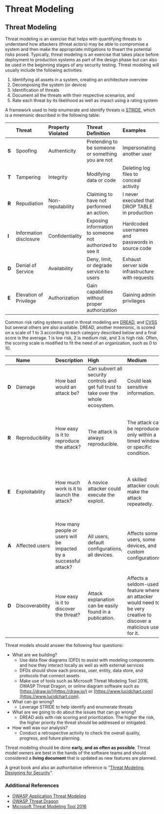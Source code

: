 # Threat Modeling

## Threat Modeling

Threat modeling is an exercise that helps with quantifying threats to understand how attackers \(threat actors\) may be able to compromise a system and then make the appropriate mitigations to thwart the potential risks posed. Typically, threat modeling is an exercise that takes place before deployment to production systems as part of the design phase but can also be used in the beginning stages of any security testing. Threat modeling will usually include the following activities:

1. Identifying all assets in a system, creating an architecture overview
2. Decomposing the system \(or device\)
3. Identification of threats
4. Document all the threats with their respective scenarios, and 
5. Rate each threat by its likelihood as well as impact using a rating system

A framework used to help enumerate and identify threats is [STRIDE](https://en.wikipedia.org/wiki/STRIDE_%28security%29), which is a mnemonic described in the following table:

|  | Threat | Property Violated | Threat Definition | Examples |
| :--- | :--- | :--- | :--- | :--- |
| **S** | Spoofing | Authenticity | Pretending to be someone or something you are not | Impersonating another user |
| **T** | Tampering | Integrity | Modifying data or code | Deleting log files to conceal activity |
| **R** | Repudiation | Non-reputability | Claiming to have not performed an action. | I never executed that DROP TABLE in production |
| **I** | Information disclosure | Confidentiality | Exposing information to someone not authorized to see it | Hardcoded usernames and passwords in source code |
| **D** | Denial of Service | Availability | Deny, limit, or degrade service to users | Exhaust server side infrastructure with requests |
| **E** | Elevation of Privilege | Authorization | Gain capabilities without proper authorization | Gaining admin privileges |

Common risk rating systems used in threat modeling are [DREAD](https://en.wikipedia.org/wiki/DREAD_%28risk_assessment_model%29), and [CVSS](https://www.first.org/cvss/) but several others are also available. DREAD, another mnemonic, is scored on a scale of 1 to 3 according to each category described below and a final score is the average. 1 is low risk, 2 is medium risk, and 3 is high risk. Often, the scoring scale is modified to fit the need of an organization, such as 0 to 10. 

|  | Name | Description | High | Medium | Low |
| :--- | :--- | :--- | :--- | :--- | :--- |
| **D** | Damage | How bad would an attack be? | Can subvert all security controls and get full trust to take over the whole  ecosystem. | Could leak sensitive information. | Could leak trivial information. |
| **R** | Reproducibility | How easy is it to reproduce the attack? | The attack is always reproducible. | The attack can be reproduced only within a timed window or specific condition. | It's very difficult to reproduce the attack, even with specific information about the vulnerability. |
| **E** | Exploitability | How much work is it to launch the attack? | A novice attacker could execute the exploit. | A skilled attacker could make the attack repeatedly. | Allows a skilled attacker with in- depth knowledge to perform the attack. |
| **A** | Affected users | How many people or users will be impacted by a successful attack? | All users, default configurations, all devices. | Affects some users, some devices, and custom configurations. | Affects a small percentage of users and/or devices through an obscure feature. |
| **D** | Discoverability | How easy is it to discover the threat? | Attack explanation can be easily found in a publication. | Affects a seldom-used feature where an attacker would need to be very creative to discover a malicious use for it. | Is obscure and unlikely an attacker would discover a way to exploit the bug. |

Threat models should answer the following four questions:

* What are we building?
  * Use data flow diagrams \(DFD\) to assist with modeling components and how they interact locally as well as with external services
  * DFDs should show each process, user, entity, data store, and protocols that connect assets
  * Make use of tools such as Microsoft Threat Modeling Tool 2016, OWASP Threat Dragon, or online diagram software such as [https://draw.io/](https://draw.io/) or [https://www.lucidchart.com](https://www.lucidchart.com).
* What can go wrong?
  * Leverage STRIDE to help identify and enumerate threats
* What are we going to do about the issues that can go wrong?
  * DREAD aids with risk scoring and prioritization. The higher the risk, the higher priority the threat should be addressed or mitigated. 
* How well was our analysis?
  * Conduct a retrospective activity to check the overall quality, progress, and future planning. 

Threat modeling should be done **early, and as often as possible**. Threat model owners are best in the hands of the software teams and should considered a **living document** that is updated as new features are planned. 

A great book and also an authoritative reference is "[Threat Modeling: Designing for Security](https://www.amazon.com/Threat-Modeling-Designing-Adam-Shostack/dp/1118809998)". 

### Additional References <a id="additional-references"></a>

* [OWASP Application Threat Modeling](https://www.owasp.org/index.php/Application_Threat_Modeling)
* [OWASP Threat Dragon](https://github.com/mike-goodwin/owasp-threat-dragon-desktop)
* [Microsoft Threat Modeling Tool 2016](https://www.microsoft.com/en-us/download/details.aspx?id=49168)

